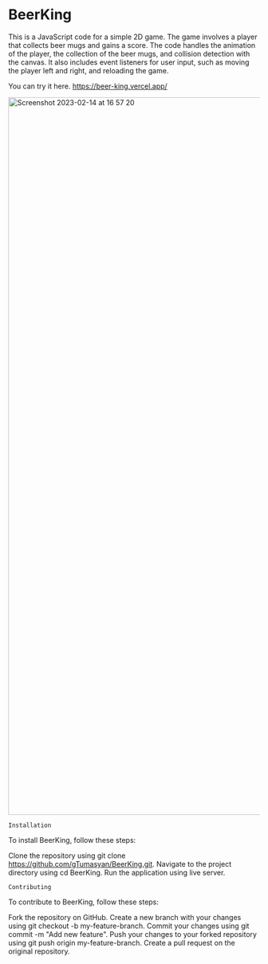 # BeerKing

This is a JavaScript code for a simple 2D game. The game involves a player that collects beer mugs and gains a score. The code handles the animation of the player, the collection of the beer mugs, and collision detection with the canvas. It also includes event listeners for user input, such as moving the player left and right, and reloading the game.

You can try it here. https://beer-king.vercel.app/

<img width="1440" alt="Screenshot 2023-02-14 at 16 57 20" src="https://user-images.githubusercontent.com/103281846/218754682-e0413889-f717-46fa-ab4b-4827d7e5e62d.png">


    Installation
To install BeerKing, follow these steps:

Clone the repository using git clone https://github.com/gTumasyan/BeerKing.git.
Navigate to the project directory using cd BeerKing.
Run the application using live server.

    Contributing
To contribute to BeerKing, follow these steps:

Fork the repository on GitHub.
Create a new branch with your changes using git checkout -b my-feature-branch.
Commit your changes using git commit -m "Add new feature".
Push your changes to your forked repository using git push origin my-feature-branch.
Create a pull request on the original repository.
